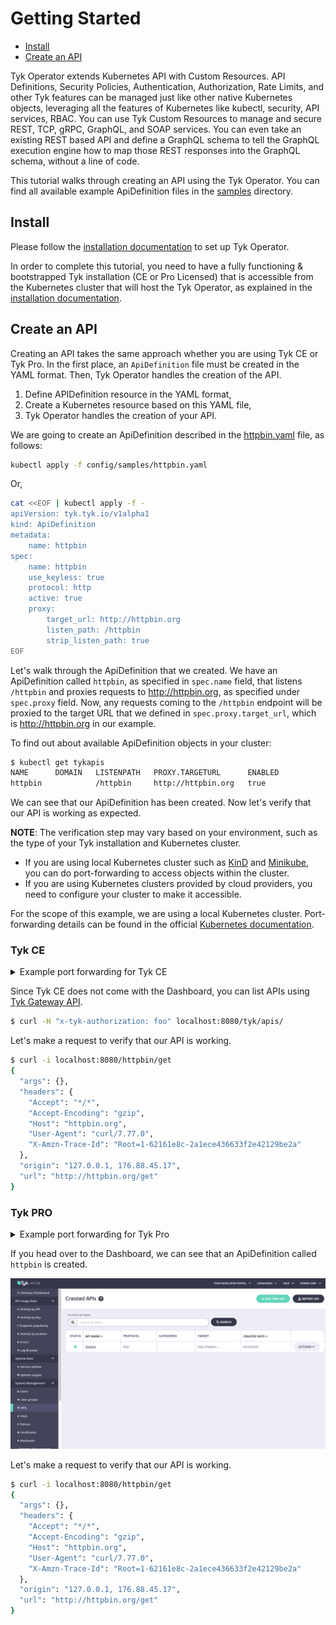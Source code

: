 # Getting Started

- [Install](#install)
- [Create an API](#create-an-api)

Tyk Operator extends Kubernetes API with Custom Resources. API Definitions, Security Policies, Authentication, 
Authorization, Rate Limits, and other Tyk features can be managed just like other native Kubernetes objects, leveraging 
all the features of Kubernetes like kubectl, security, API services, RBAC. You can use Tyk Custom Resources to manage 
and secure REST, TCP, gRPC, GraphQL, and SOAP services. You can even take an existing REST based API and define a GraphQL 
schema to tell the GraphQL execution engine how to map those REST responses into the GraphQL schema, without a line of code.

This tutorial walks through creating an API using the Tyk Operator.
You can find all available example ApiDefinition files in the [samples](../config/samples) directory.

## Install

Please follow the [installation documentation](./installation/installation.md) to set up Tyk Operator.

In order to complete this tutorial, you need to have a fully functioning & bootstrapped Tyk installation (CE or Pro Licensed)
that is accessible from the Kubernetes cluster that will host the Tyk Operator, as explained in the [installation documentation](./installation/installation.md).

## Create an API

Creating an API takes the same approach whether you are using Tyk CE or Tyk Pro. In the first place, an `ApiDefinition` 
file must be created in the YAML format. Then, Tyk Operator handles the creation of the API.

1. Define APIDefinition resource in the YAML format,
2. Create a Kubernetes resource based on this YAML file,
3. Tyk Operator handles the creation of your API.

We are going to create an ApiDefinition described in the [httpbin.yaml](../config/samples/httpbin.yaml) file, as follows: 

```bash
kubectl apply -f config/samples/httpbin.yaml
```

Or,

```bash
cat <<EOF | kubectl apply -f -
apiVersion: tyk.tyk.io/v1alpha1
kind: ApiDefinition
metadata:
    name: httpbin
spec:
    name: httpbin
    use_keyless: true
    protocol: http
    active: true
    proxy:
        target_url: http://httpbin.org
        listen_path: /httpbin
        strip_listen_path: true
EOF
```

Let's walk through the ApiDefinition that we created. We have an ApiDefinition called `httpbin`, as specified in `spec.name` 
field, that listens `/httpbin` and proxies requests to http://httpbin.org, as specified under `spec.proxy` field. Now, any 
requests coming to the `/httpbin` endpoint will be proxied to the target URL that we defined in `spec.proxy.target_url`, 
which is http://httpbin.org in our example.

To find out about available ApiDefinition objects in your cluster:
```bash
$ kubectl get tykapis
NAME      DOMAIN   LISTENPATH   PROXY.TARGETURL      ENABLED
httpbin            /httpbin     http://httpbin.org   true
```

We can see that our ApiDefinition has been created. Now let's verify that our API is working as expected.

**NOTE**: The verification step may vary based on your environment, such as the type of your Tyk installation and Kubernetes cluster.
- If you are using local Kubernetes cluster such as [KinD](https://kind.sigs.k8s.io/) and [Minikube](https://minikube.sigs.k8s.io/docs/start/), 
you can do port-forwarding to access objects within the cluster.
- If you are using Kubernetes clusters provided by cloud providers, you need to configure your cluster to make it accessible.
  
For the scope of this example, we are using a local Kubernetes cluster. Port-forwarding details can be found in the 
official [Kubernetes documentation](https://kubernetes.io/docs/tasks/access-application-cluster/port-forward-access-application-cluster/).

### Tyk CE

<details><summary>Example port forwarding for Tyk CE</summary>
<p>

If you have installed Tyk CE in the `<TYK_CE_NAMESPACE>` namespace, you will have the following services:
```bash
kubectl get svc -n <TYK_CE_NAMESPACE> 
NAME                              TYPE        CLUSTER-IP      EXTERNAL-IP   PORT(S)    AGE
gateway-svc-tyk-ce-tyk-headless   ClusterIP   10.96.38.138    <none>        8080/TCP   22m
redis                             ClusterIP   10.96.254.227   <none>        6379/TCP   22m
```

In order to access Tyk Gateway, you can use the following port-forwarding command:
```bash
kubectl port-forward service/gateway-svc-tyk-ce-tyk-headless -n <TYK_CE_NAMESPACE> 8080:8080
```

The Tyk Gateway is accessible from your local cluster's 8080 port (e.g., `localhost:8080`).

</p>
</details>

Since Tyk CE does not come with the Dashboard, you can list APIs using [Tyk Gateway API](https://tyk.io/docs/tyk-gateway-api/).

```bash
$ curl -H "x-tyk-authorization: foo" localhost:8080/tyk/apis/
```

Let's make a request to verify that our API is working.

```bash
$ curl -i localhost:8080/httpbin/get
{
  "args": {},
  "headers": {
    "Accept": "*/*",
    "Accept-Encoding": "gzip",
    "Host": "httpbin.org",
    "User-Agent": "curl/7.77.0",
    "X-Amzn-Trace-Id": "Root=1-62161e8c-2a1ece436633f2e42129be2a"
  },
  "origin": "127.0.0.1, 176.88.45.17",
  "url": "http://httpbin.org/get"
}
```

### Tyk PRO

<details><summary>Example port forwarding for Tyk Pro</summary>
<p>

If you have installed Tyk Pro in the `<TYK_PRO_NAMESPACE>` namespace, you will have the following services:
```bash
kubectl get svc -n <TYK_PRO_NAMESPACE>
NAME                    TYPE        CLUSTER-IP      EXTERNAL-IP   PORT(S)          AGE
dashboard-svc-tyk-pro   NodePort    10.96.152.180   <none>        3000:30357/TCP   2d17h
gateway-svc-tyk-pro     NodePort    10.96.228.133   <none>        8080:31516/TCP   2d17h
mongo                   ClusterIP   10.96.12.192    <none>        27017/TCP        2d17h
redis                   ClusterIP   10.96.66.91     <none>        6379/TCP         2d17h
```

In order to access the Dashboard, you can use the following port-forwarding command:
```bash
kubectl port-forward service/dashboard-svc-tyk-pro 3000:3000 -n TYK_PRO_NAMESPACE
```

The Dashboard is accessible from your local cluster's 3000 port (e.g., `localhost:3000`).

</p>
</details>

If you head over to the Dashboard, we can see that an ApiDefinition called `httpbin` is created. 

![tyk-dashboard](./img/getting-started-dashboard_1.png)

Let's make a request to verify that our API is working.

```bash
$ curl -i localhost:8080/httpbin/get
{
  "args": {},
  "headers": {
    "Accept": "*/*",
    "Accept-Encoding": "gzip",
    "Host": "httpbin.org",
    "User-Agent": "curl/7.77.0",
    "X-Amzn-Trace-Id": "Root=1-62161e8c-2a1ece436633f2e42129be2a"
  },
  "origin": "127.0.0.1, 176.88.45.17",
  "url": "http://httpbin.org/get"
}
```
